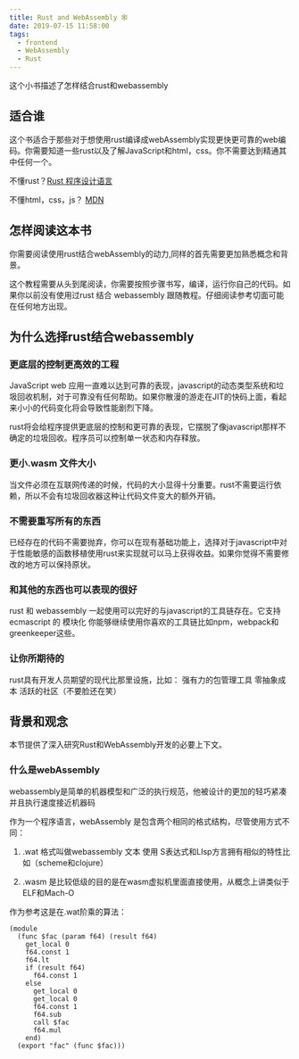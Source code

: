 ```yaml
---
title: Rust and WebAssembly 🕸
date: 2019-07-15 11:58:00
tags:
  - frontend
  - WebAssembly
  - Rust
---
```


这个小书描述了怎样结合rust和webassembly

## 适合谁

这个书适合于那些对于想使用rust编译成webAssembly实现更快更可靠的web编码。你需要知道一些rust以及了解JavaScript和html，css。你不需要达到精通其中任何一个。

不懂rust？[Rust 程序设计语言](https://kaisery.github.io/trpl-zh-cn/)

不懂html，css，js？ [MDN](https://developer.mozilla.org/zh-CN/)

## 怎样阅读这本书

你需要阅读使用rust结合webAssembly的动力,同样的首先需要更加熟悉概念和背景。

这个教程需要从头到尾阅读，你需要按照步骤书写，编译，运行你自己的代码。如果你以前没有使用过rust 结合 webassembly 跟随教程。仔细阅读参考切面可能在任何地方出现。

## 为什么选择rust结合webassembly 

### 更底层的控制更高效的工程

JavaScript web 应用一直难以达到可靠的表现，javascript的动态类型系统和垃圾回收机制，对于可靠没有任何帮助。如果你散漫的游走在JIT的快码上面，看起来小小的代码变化将会导致性能剧烈下降。

rust将会给程序提供更底层的控制和更可靠的表现，它摆脱了像javascript那样不确定的垃圾回收。程序员可以控制单一状态和内存释放。

### 更小.wasm 文件大小

当文件必须在互联网传递的时候，代码的大小显得十分重要。rust不需要运行依赖，所以不会有垃圾回收器这种让代码文件变大的额外开销。

### 不需要重写所有的东西

已经存在的代码不需要抛弃，你可以在现有基础功能上，选择对于javascript中对于性能敏感的函数移植使用rust来实现就可以马上获得收益。如果你觉得不需要修改的地方可以保持原状。

### 和其他的东西也可以表现的很好

rust 和 webassembly 一起使用可以完好的与javascript的工具链存在。它支持ecmascript 的 模块化 你能够继续使用你喜欢的工具链比如npm，webpack和greenkeeper这些。

### 让你所期待的

rust具有开发人员期望的现代比那里设施，比如：
强有力的包管理工具
零抽象成本
活跃的社区（不要脸还在笑）

## 背景和观念

本节提供了深入研究Rust和WebAssembly开发的必要上下文。

### 什么是webAssembly

webassembly是简单的机器模型和广泛的执行规范，他被设计的更加的轻巧紧凑并且执行速度接近机器码

作为一个程序语言，webAssembly 是包含两个相同的格式结构，尽管使用方式不同：

  1. .wat 格式叫做webassembly 文本 使用 S表达式和LIsp方言拥有相似的特性比如（scheme和clojure）

  2. .wasm 是比较低级的目的是在wasm虚拟机里面直接使用，从概念上讲类似于ELF和Mach-O

作为参考这是在.wat阶乘的算法：

```wat
(module
  (func $fac (param f64) (result f64)
    get_local 0
    f64.const 1
    f64.lt
    if (result f64)
      f64.const 1
    else
      get_local 0
      get_local 0
      f64.const 1
      f64.sub
      call $fac
      f64.mul
    end)
  (export "fac" (func $fac)))
```


